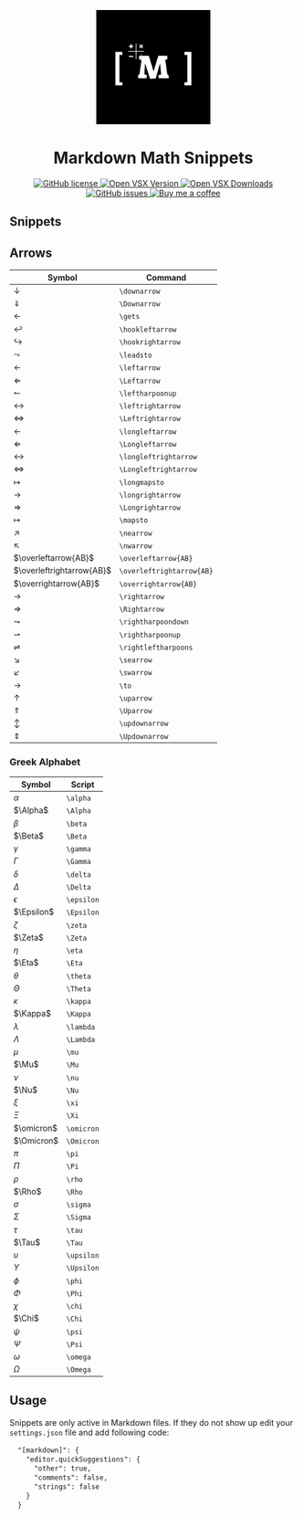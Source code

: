 <p align="center">
    <img src="images/logo.png" alt="Markdown Math Snippets logo" width="200">
</p>

<h1 align="center">Markdown Math Snippets</h1>

<p align="center">
  <a href="https://github.com/Amereyeu/Markdown-math-snippets">
    <img
      src="https://img.shields.io/badge/license-MIT-blue.svg?style=flat-square"
      alt="GitHub license" />
  </a>
  <a href="https://open-vsx.org/extension/Amerey/markdown-math-snippets">
    <img
      src="https://img.shields.io/open-vsx/v/Amerey/markdown-math-snippets?label=Open%20VSX"
      alt="Open VSX Version" />
  </a>
  <a href="https://open-vsx.org/extension/Amerey/markdown-math-snippets">
    <img
      src="https://img.shields.io/open-vsx/dt/Amerey/markdown-math-snippets?label=Open%20VSX%20Downloads"
      alt="Open VSX Downloads" />
  </a>
  <a href="https://github.com/Amereyeu/Markdown-math-snippets/issues">
    <img
      src="https://img.shields.io/github/issues/Amereyeu/Markdown-math-snippets.svg?label=Issues"
      alt="GitHub issues" />
  </a>
  <a href="https://ko-fi.com/amerey">
    <img
      src="https://img.shields.io/badge/Buy%20me%20a%20coffee--orange"
      alt="Buy me a coffee" />
  </a>
</p>

## Snippets

## Arrows

| Symbol                    | Command                   |
| ------------------------- | ------------------------- |
| $\downarrow$              | `\downarrow`              |
| $\Downarrow$              | `\Downarrow`              |
| $\gets$                   | `\gets`                   |
| $\hookleftarrow$          | `\hookleftarrow`          |
| $\hookrightarrow$         | `\hookrightarrow`         |
| $\leadsto$                | `\leadsto`                |
| $\leftarrow$              | `\leftarrow`              |
| $\Leftarrow$              | `\Leftarrow`              |
| $\leftharpoonup$          | `\leftharpoonup`          |
| $\leftrightarrow$         | `\leftrightarrow`         |
| $\Leftrightarrow$         | `\Leftrightarrow`         |
| $\longleftarrow$          | `\longleftarrow`          |
| $\Longleftarrow$          | `\Longleftarrow`          |
| $\longleftrightarrow$     | `\longleftrightarrow`     |
| $\Longleftrightarrow$     | `\Longleftrightarrow`     |
| $\longmapsto$             | `\longmapsto`             |
| $\longrightarrow$         | `\longrightarrow`         |
| $\Longrightarrow$         | `\Longrightarrow`         |
| $\mapsto$                 | `\mapsto`                 |
| $\nearrow$                | `\nearrow`                |
| $\nwarrow$                | `\nwarrow`                |
| $\overleftarrow{AB}$      | `\overleftarrow{AB}`      |
| $\overleftrightarrow{AB}$ | `\overleftrightarrow{AB}` |
| $\overrightarrow{AB}$     | `\overrightarrow{AB}`     |
| $\rightarrow$             | `\rightarrow`             |
| $\Rightarrow$             | `\Rightarrow`             |
| $\rightharpoondown$       | `\rightharpoondown`       |
| $\rightharpoonup$         | `\rightharpoonup`         |
| $\rightleftharpoons$      | `\rightleftharpoons`      |
| $\searrow$                | `\searrow`                |
| $\swarrow$                | `\swarrow`                |
| $\to$                     | `\to`                     |
| $\uparrow$                | `\uparrow`                |
| $\Uparrow$                | `\Uparrow`                |
| $\updownarrow$            | `\updownarrow`            |
| $\Updownarrow$            | `\Updownarrow`            |

### Greek Alphabet

| Symbol     | Script     |
| ---------- | ---------- |
| $\alpha$   | `\alpha`   |
| $\Alpha$   | `\Alpha`   |
| $\beta$    | `\beta`    |
| $\Beta$    | `\Beta`    |
| $\gamma$   | `\gamma`   |
| $\Gamma$   | `\Gamma`   |
| $\delta$   | `\delta`   |
| $\Delta$   | `\Delta`   |
| $\epsilon$ | `\epsilon` |
| $\Epsilon$ | `\Epsilon` |
| $\zeta$    | `\zeta`    |
| $\Zeta$    | `\Zeta`    |
| $\eta$     | `\eta`     |
| $\Eta$     | `\Eta`     |
| $\theta$   | `\theta`   |
| $\Theta$   | `\Theta`   |
| $\kappa$   | `\kappa`   |
| $\Kappa$   | `\Kappa`   |
| $\lambda$  | `\lambda`  |
| $\Lambda$  | `\Lambda`  |
| $\mu$      | `\mu`      |
| $\Mu$      | `\Mu`      |
| $\nu$      | `\nu`      |
| $\Nu$      | `\Nu`      |
| $\xi$      | `\xi`      |
| $\Xi$      | `\Xi`      |
| $\omicron$ | `\omicron` |
| $\Omicron$ | `\Omicron` |
| $\pi$      | `\pi`      |
| $\Pi$      | `\Pi`      |
| $\rho$     | `\rho`     |
| $\Rho$     | `\Rho`     |
| $\sigma$   | `\sigma`   |
| $\Sigma$   | `\Sigma`   |
| $\tau$     | `\tau`     |
| $\Tau$     | `\Tau`     |
| $\upsilon$ | `\upsilon` |
| $\Upsilon$ | `\Upsilon` |
| $\phi$     | `\phi`     |
| $\Phi$     | `\Phi`     |
| $\chi$     | `\chi`     |
| $\Chi$     | `\Chi`     |
| $\psi$     | `\psi`     |
| $\Psi$     | `\Psi`     |
| $\omega$   | `\omega`   |
| $\Omega$   | `\Omega`   |

## Usage

Snippets are only active in Markdown files. If they do not show up edit your `settings.json` file and add following code:

```
  "[markdown]": {
    "editor.quickSuggestions": {
      "other": true,
      "comments": false,
      "strings": false
    }
  }
```

<!-- ![example](./images/example.gif) -->

